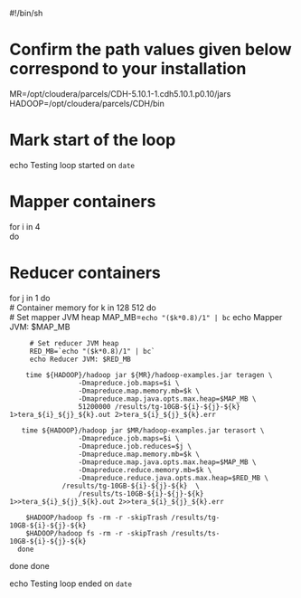 #!/bin/sh
# Confirm the path values given below correspond to your installation

MR=/opt/cloudera/parcels/CDH-5.10.1-1.cdh5.10.1.p0.10/jars
HADOOP=/opt/cloudera/parcels/CDH/bin

# Mark start of the loop
echo Testing loop started on `date`

# Mapper containers
for i in 4    
do
   # Reducer containers
   for j in 1 
   do                 
      # Container memory
      for k in 128 512 
      do                         
         # Set mapper JVM heap 
         MAP_MB=`echo "($k*0.8)/1" | bc` 
		 echo Mapper JVM: $MAP_MB

         # Set reducer JVM heap 
         RED_MB=`echo "($k*0.8)/1" | bc` 
		 echo Reducer JVM: $RED_MB

        time ${HADOOP}/hadoop jar ${MR}/hadoop-examples.jar teragen \
                     -Dmapreduce.job.maps=$i \
                     -Dmapreduce.map.memory.mb=$k \
                     -Dmapreduce.map.java.opts.max.heap=$MAP_MB \
                     51200000 /results/tg-10GB-${i}-${j}-${k} 1>tera_${i}_${j}_${k}.out 2>tera_${i}_${j}_${k}.err                       

       time ${HADOOP}/hadoop jar $MR/hadoop-examples.jar terasort \
                     -Dmapreduce.job.maps=$i \
                     -Dmapreduce.job.reduces=$j \
                     -Dmapreduce.map.memory.mb=$k \
                     -Dmapreduce.map.java.opts.max.heap=$MAP_MB \
                     -Dmapreduce.reduce.memory.mb=$k \
                     -Dmapreduce.reduce.java.opts.max.heap=$RED_MB \
	             /results/tg-10GB-${i}-${j}-${k}  \
                     /results/ts-10GB-${i}-${j}-${k} 1>>tera_${i}_${j}_${k}.out 2>>tera_${i}_${j}_${k}.err                         

        $HADOOP/hadoop fs -rm -r -skipTrash /results/tg-10GB-${i}-${j}-${k}                         
        $HADOOP/hadoop fs -rm -r -skipTrash /results/ts-10GB-${i}-${j}-${k}                 
      done
   done
done

echo Testing loop ended on `date`